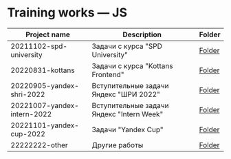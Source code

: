 # Training works — JS

| Project name                | Description                                | Folder                                  |
|-----------------------------|--------------------------------------------|-----------------------------------------|
| 20211102-spd-university     | Задачи с курса "SPD University"            | [Folder](./20211102-spd-university)     |
| 20220831-kottans            | Задачи с курса "Kottans Frontend"          | [Folder](./20220831-kottans)            |
| 20220905-yandex-shri-2022   | Вступительные задачи Яндекс "ШРИ 2022"     | [Folder](./20220905-yandex-shri-2022)   |
| 20221007-yandex-intern-2022 | Вступительные задачи Яндекс "Intern Week"  | [Folder](./20221007-yandex-intern-2022) |
| 20221101-yandex-cup-2022    | Задачи "Yandex Cup"                        | [Folder](./20221101-yandex-cup-2022)    |
| 22222222-other              | Другие работы                              | [Folder](./22222222-other)              |

